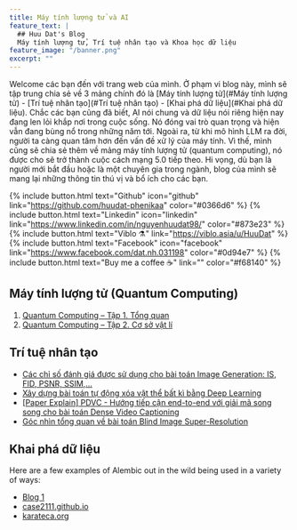 ```yaml
---
title: Máy tính lượng tử và AI
feature_text: |
  ## Huu Dat's Blog
  Máy tính lượng tử, Trí tuệ nhân tạo và Khoa học dữ liệu
feature_image: "/banner.png"
excerpt: ""
---
```


Welcome các bạn đến với trang web của mình. Ở phạm vi blog này, mình sẽ tập trung chia sẻ về 3 mảng chính đó là [Máy tính lượng tử](#Máy tính lượng tử) - [Trí tuệ nhân tạo](#Trí tuệ nhân tạo) - [Khai phá dữ liệu](#Khai phá dữ liệu). Chắc các bạn cũng đã biết, AI nói chung và dữ liệu nói riêng hiện nay đang len lỏi khắp nơi trong cuộc sống. Nó đóng vai trò quan trọng và hiện vẫn đang bùng nổ trong những năm tới. Ngoài ra, từ khi mô hình LLM ra đời, người ta càng quan tâm hơn đến vấn đề xử lý của máy tính. Vì thế, mình cũng sẽ chia sẻ thêm về mảng máy tính lượng tử (quantum computing), nó được cho sẽ trở thành cuộc cách mạng 5.0 tiếp theo.
Hi vọng, dù bạn là người mới bắt đầu hoặc là một chuyên gia trong ngành, blog của mình sẽ mang lại những thông tin thú vị và bổ ích cho các bạn.

{% include button.html text="Github" icon="github" link="https://github.com/huudat-phenikaa" color="#0366d6" %} {% include button.html text="Linkedin" icon="linkedin" link="https://www.linkedin.com/in/nguyenhuudat98/" color="#873e23" %} {% include button.html text="Viblo ⚗️" link="https://viblo.asia/u/HuuDat" %} {% include button.html text="Facebook" icon="facebook" link="https://www.facebook.com/dat.nh.031198" color="#0d94e7" %} {% include button.html text="Buy me a coffee ☕️" link="" color="#f68140" %}

## Máy tính lượng tử (Quantum Computing)

1. [Quantum Computing – Tập 1. Tổng quan](#)
2. [Quantum Computing – Tập 2. Cơ sở vật lí](#)

## Trí tuệ nhân tạo
- [Các chỉ số đánh giá được sử dụng cho bài toán Image Generation: IS, FID, PSNR, SSIM,...](./_posts/2024-04-20-chi-so-danh-gia.md)
- [Xây dựng bài toán tự động xóa vật thể bất kì bằng Deep Learning](./_posts/2024-04-21-object-remover.md)
- [[Paper Explain] PDVC -  Hướng tiếp cận end-to-end với giải mã song song cho bài toán Dense Video Captioning](./_posts/2024-04-22-video-captioning.md)
- [Góc nhìn tổng quan về bài toán Blind Image Super-Resolution](./_posts/2024-04-23-SR.md)

## Khai phá dữ liệu

Here are a few examples of Alembic out in the wild being used in a variety of ways:

- [Blog 1](https://huudat-phenikaa.github.io/general/2016/08/29/example-post-three/)
- [case2111.github.io](https://case2111.github.io/)
- [karateca.org](https://www.karateca.org/)
